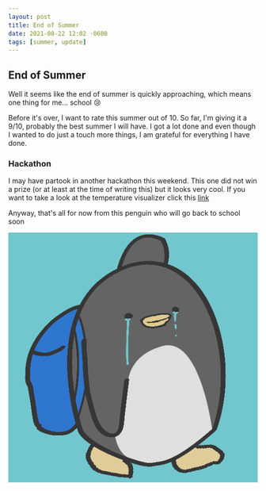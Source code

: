 ```yaml
---
layout: post
title: End of Summer
date: 2021-08-22 12:02 -0600
tags: [summer, update]
---
```


## End of Summer

Well it seems like the end of summer is quickly approaching, which means one thing for me... school 😢

Before it's over, I want to rate this summer out of 10. So far, I'm giving it a 9/10, probably the best summer I will have. I got a lot done and even though I wanted to do just a touch more things, I am grateful for everything I have done.

### Hackathon

I may have partook in another hackathon this weekend. This one did not win a prize (or at least at the time of writing this) but it looks very cool. If you want to take a look at the temperature visualizer click this [link](https://devpost.com/software/degrees-of-change?ref_content=my-projects-tab&ref_feature=my_projects)



Anyway, that's all for now from this penguin who will go back to school soon

![sad](../assets/img/art/sad.png)

